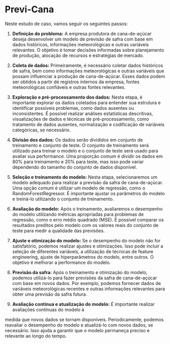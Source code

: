 # Previ-Cana

Neste estudo de caso, vamos seguir os seguintes passos:

1. **Definição do problema:** A empresa produtora de cana-de-açúcar deseja desenvolver um modelo de previsão de safra com base em dados históricos, informações meteorológicas e outras variáveis relevantes. O objetivo é tomar decisões informadas sobre planejamento de produção, alocação de recursos e estratégias de mercado.

2. **Coleta de dados:** Primeiramente, é necessário coletar dados históricos de safra, bem como informações meteorológicas e outras variáveis que possam influenciar a produção de cana-de-açúcar. Esses dados podem ser obtidos a partir de registros internos da empresa, fontes meteorológicas confiáveis e outras fontes relevantes.

3. **Exploração e pré-processamento dos dados:** Nesta etapa, é importante explorar os dados coletados para entender sua estrutura e identificar possíveis problemas, como dados ausentes ou inconsistentes. É possível realizar análises estatísticas descritivas, visualizações de dados e técnicas de pré-processamento, como tratamento de dados ausentes, normalização e codificação de variáveis categóricas, se necessário.

4. **Divisão dos dados:** Os dados serão divididos em conjunto de treinamento e conjunto de teste. O conjunto de treinamento será utilizado para treinar o modelo e o conjunto de teste será usado para avaliar sua performance. Uma proporção comum é dividir os dados em 80% para treinamento e 20% para teste, mas isso pode variar dependendo do tamanho do conjunto de dados disponível.

5. **Seleção e treinamento do modelo:** Nesta etapa, selecionaremos um modelo adequado para realizar a previsão da safra de cana-de-açúcar. Uma opção comum é utilizar um modelo de regressão, como o RandomForestRegressor. É importante ajustar os parâmetros do modelo e treiná-lo utilizando o conjunto de treinamento.

6. **Avaliação do modelo:** Após o treinamento, avaliaremos o desempenho do modelo utilizando métricas apropriadas para problemas de regressão, como o erro médio quadrado (MSE). É possível comparar os resultados preditos pelo modelo com os valores reais do conjunto de teste para medir a qualidade das previsões.

7. **Ajuste e otimização do modelo:** Se o desempenho do modelo não for satisfatório, podemos realizar ajustes e otimizações. Isso pode incluir a seleção de diferentes variáveis, a utilização de técnicas de feature engineering, ajuste de hiperparâmetros do modelo, entre outros. O objetivo é melhorar a performance do modelo.

8. **Previsão da safra:** Após o treinamento e otimização do modelo, podemos utilizá-lo para fazer previsões da safra de cana-de-açúcar com base em novos dados. Por exemplo, podemos fornecer dados de variáveis meteorológicas recentes e outras informações relevantes para obter uma previsão da safra futura.

9. **Avaliação contínua e atualização do modelo:** É importante realizar avaliações contínuas do modelo à

 medida que novos dados se tornam disponíveis. Periodicamente, podemos reavaliar o desempenho do modelo e atualizá-lo com novos dados, se necessário. Isso ajuda a garantir que o modelo permaneça preciso e relevante ao longo do tempo.


